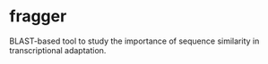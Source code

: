 # fragger
BLAST-based tool to study the importance of sequence similarity in transcriptional adaptation.
